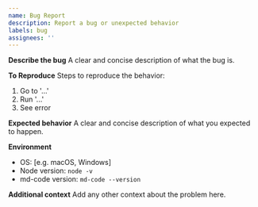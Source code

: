 ```yaml
---
name: Bug Report
description: Report a bug or unexpected behavior
labels: bug
assignees: ''
---
```


**Describe the bug**
A clear and concise description of what the bug is.

**To Reproduce**
Steps to reproduce the behavior:
1. Go to '...'
2. Run '...'
3. See error

**Expected behavior**
A clear and concise description of what you expected to happen.

**Environment**
- OS: [e.g. macOS, Windows]
- Node version: `node -v`
- md-code version: `md-code --version`

**Additional context**
Add any other context about the problem here.
